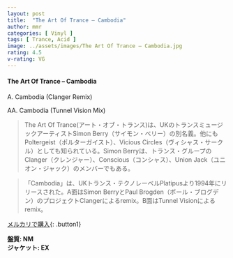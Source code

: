 ```yaml
---
layout: post
title:  "The Art Of Trance – Cambodia"
author: mmr
categories: [ Vinyl ]
tags: [ Trance, Acid ]
image: ../assets/images/The Art Of Trance – Cambodia.jpg
rating: 4.5
v-rating: VG
---
```


#### The Art Of Trance – Cambodia

A. Cambodia (Clanger Remix)

AA. Cambodia (Tunnel Vision Mix)

> The Art Of Trance(アート・オブ・トランス)は、UKのトランスミュージックアーティストSimon Berry（サイモン・ベリー）の別名義。他にもPoltergeist（ポルターガイスト）、Vicious Circles（ヴィシャス・サークル）としても知られている。Simon Berryは、トランス・グループのClanger（クレンジャー）、Conscious（コンシャス）、Union Jack（ユニオン・ジャック）のメンバーでもある。

> 「Cambodia」は、UKトランス・テクノレーベルPlatipusより1994年にリリースされた。A面はSimon BerryとPaul Brogden（ポール・ブログデン）のプロジェクトClangerによるremix。B面はTunnel Visionによるremix。

[メルカリで購入](https://jp.mercari.com/item/m14503926269){: .button1}

<div class="mt-4 mb-4 d-flex align-items-center">
<strong class="mr-1">盤質: NM<strong>
</div>
<div class="mt-4 mb-4 d-flex align-items-center">
<strong class="mr-1">ジャケット: EX</strong>
</div>
